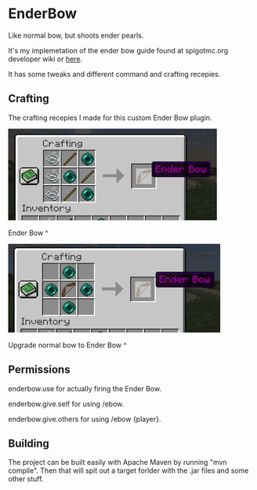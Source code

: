 # EnderBow

Like normal bow, but shoots ender pearls.

It's my implemetation of the ender bow guide found at spigotmc.org developer wiki or [here](https://www.spigotmc.org/wiki/enderbow-an-easy-first-plugin/).

It has some tweaks and different command and crafting recepies.

## Crafting

The crafting recepies I made for this custom Ender Bow plugin.

![Ender Bow](img/enderbow.png)

Ender Bow ^

![Ender Bow Upgrade](img/ebowupgrade.png)

Upgrade normal bow to Ender Bow ^

## Permissions

enderbow.use for actually firing the Ender Bow.

enderbow.give.self for using /ebow.

enderbow.give.others for using /ebow {player}.

## Building

The project can be built easily with Apache Maven by running "mvn compile".
Then that will spit out a target forlder with the .jar files and some other stuff.
